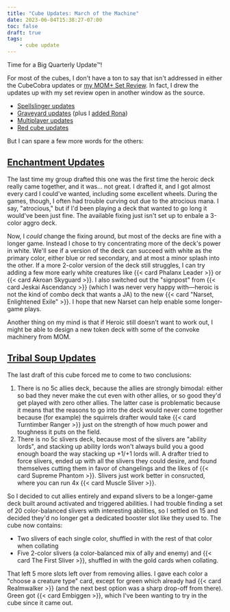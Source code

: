 ```yaml
---
title: "Cube Updates: March of the Machine"
date: 2023-06-04T15:38:27-07:00
toc: false
draft: true
tags:
    - cube update
---
```


Time for a Big Quarterly Update™!

<!--more-->

For most of the cubes, I don't have a ton to say that isn't addressed in either the CubeCobra updates or [my MOM+ Set Review](/posts/2023-06-04-set-review-mom). In fact, I drew the updates up with my set review open in another window as the source.

  * [Spellslinger updates](https://cubecobra.com/cube/blog/blogpost/e9d11609-a7fc-480f-b4b1-9cc69d8a639a)
  * [Graveyard updates](https://cubecobra.com/cube/blog/blogpost/efd6f00b-1595-45c7-92b9-f745f432a897) (plus I [added Rona](https://cubecobra.com/cube/blog/blogpost/454cd57d-d600-4d2b-b2a4-846d619d3ff7))
  * [Multiplayer updates](https://cubecobra.com/cube/blog/blogpost/2ca60dc1-914c-45f2-acae-a50fe0daffcb)
  * [Red cube updates](https://cubecobra.com/cube/blog/blogpost/b6b63cca-09c2-4509-8521-d8351c87742d)

But I can spare a few more words for the others:


## [Enchantment Updates](https://cubecobra.com/cube/blog/blogpost/bf2c7e17-8d61-4983-948c-029acf27939c)

The last time my group drafted this one was the first time the heroic deck really came together, and it was... not great. I drafted it, and I got almost every card I could've wanted, including some excellent wheels. During the games, though, I often had trouble curving out due to the atrocious mana. I say, "atrocious," but if I'd been playing a deck that wanted to go long it would've been just fine. The available fixing just isn't set up to enbale a 3-color aggro deck.

Now, I _could_ change the fixing around, but most of the decks are fine with a longer game. Instead I chose to try concentrating more of the deck's power in white. We'll see if a version of the deck can succeed with white as the primary color, either blue or red secondary, and at most a minor splash into the other. If a more 2-color version of the deck still struggles, I can try adding a few more early white creatures like {{< card Phalanx Leader >}} or {{< card Akroan Skyguard >}}. I also switched out the "signpost" from {{< card Jeskai Ascendancy >}} (which I was never very happy with—heroic is not the kind of combo deck that wants a JA) to the new {{< card "Narset, Enlightened Exile" >}}. I hope that new Narset can help enable some longer-game plays.

Another thing on my mind is that if Heroic still doesn't want to work out, I might be able to design a new token deck with some of the convoke machinery from MOM.


## [Tribal Soup Updates](https://cubecobra.com/cube/blog/blogpost/6b7d9f5c-4bb2-405c-a37b-9bfe9248d886)

The last draft of this cube forced me to come to two conclusions:

 1. There is no 5c allies deck, because the allies are strongly bimodal: either so bad they never make the cut even with other allies, or so good they'd get played with zero other allies. The latter case is problematic because it means that the reasons to go into the deck would never come together because (for example) the squirrels drafter would take {{< card Turntimber Ranger >}} just on the strength of how much power and toughness it puts on the field.
 2. There is no 5c slivers deck, because most of the slivers are "ability lords", and stacking up ability lords won't always build you a good enough board the way stacking up +1/+1 lords will. A drafter tried to force slivers, ended up with all the slivers they could desire, and found themselves cutting them in favor of changelings and the likes of {{< card Supreme Phantom >}}. Slivers just work better in consructed, where you can run 4x {{< card Muscle Sliver >}}.

So I decided to cut allies entirely and expand slivers to be a longer-game deck built around activated and triggered abilities. I had trouble finding a set of 20 color-balanced slivers with interesting abilities, so I settled on 15 and decided they'd no longer get a dedicated booster slot like they used to. The cube now contains:

  * Two slivers of each single color, shuffled in with the rest of that color when collating
  * Five 2-color slivers (a color-balanced mix of ally and enemy) and {{< card The First Sliver >}}, shuffled in with the gold cards when collating.

That left 5 more slots left over from removing allies. I gave each color a "choose a creature type" card, except for green which already had {{< card Realmwalker >}} (and the next best option was a sharp drop-off from there). Green got {{< card Embiggen >}}, which I've been wanting to try in the cube since it came out.

